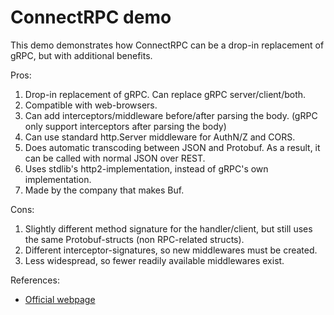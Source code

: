# ConnectRPC demo

This demo demonstrates how ConnectRPC can be a drop-in replacement of gRPC, but
with additional benefits.

Pros:

1. Drop-in replacement of gRPC. Can replace gRPC server/client/both.
2. Compatible with web-browsers.
3. Can add interceptors/middleware before/after parsing the body.
    (gRPC only support interceptors after parsing the body)
4. Can use standard http.Server middleware for AuthN/Z and CORS.
5. Does automatic transcoding between JSON and Protobuf.
    As a result, it can be called with normal JSON over REST.
6. Uses stdlib's http2-implementation, instead of gRPC's own implementation.
7. Made by the company that makes Buf.

Cons:

1. Slightly different method signature for the handler/client, but still uses
    the same Protobuf-structs (non RPC-related structs).
2. Different interceptor-signatures, so new middlewares must be created.
3. Less widespread, so fewer readily available middlewares exist.

References:

- [Official webpage](https://connectrpc.com/)
